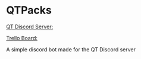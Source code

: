 # QTPacks
[QT Discord Server:](https://discord.gg/xZZzBGEw) 

[Trello Board:](https://trello.com/b/NfQND8vd/qtpacks)

A simple discord bot made for the QT Discord server
